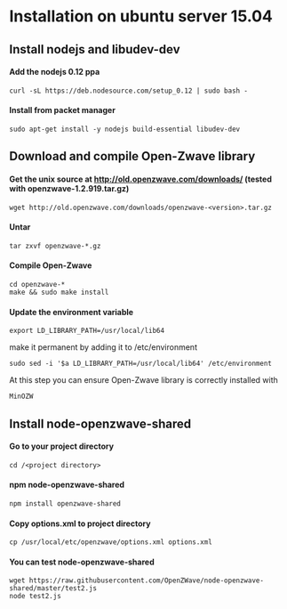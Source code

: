 # Installation on ubuntu server 15.04

## Install nodejs and libudev-dev
#### Add the nodejs 0.12 ppa
```
curl -sL https://deb.nodesource.com/setup_0.12 | sudo bash -
```

#### Install from packet manager
```
sudo apt-get install -y nodejs build-essential libudev-dev
```
## Download and compile Open-Zwave library
#### Get the unix source at http://old.openzwave.com/downloads/ (tested with openzwave-1.2.919.tar.gz)
```
wget http://old.openzwave.com/downloads/openzwave-<version>.tar.gz
```

#### Untar
```
tar zxvf openzwave-*.gz
```

#### Compile Open-Zwave
```
cd openzwave-*
make && sudo make install
```

#### Update the environment variable
```
export LD_LIBRARY_PATH=/usr/local/lib64
```
make it permanent by adding it to /etc/environment
```
sudo sed -i '$a LD_LIBRARY_PATH=/usr/local/lib64' /etc/environment
```
At this step you can ensure Open-Zwave library is correctly installed with
```
MinOZW
```

## Install node-openzwave-shared
#### Go to your project directory
```
cd /<project directory>
```

#### npm node-openzwave-shared
```
npm install openzwave-shared
```
#### Copy options.xml to project directory
```
cp /usr/local/etc/openzwave/options.xml options.xml
```
#### You can test node-openzwave-shared
```
wget https://raw.githubusercontent.com/OpenZWave/node-openzwave-shared/master/test2.js
node test2.js
```
